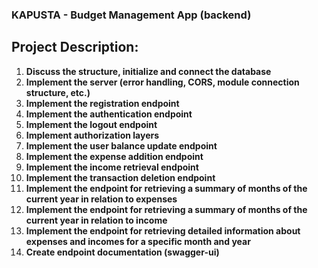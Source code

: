 ### KAPUSTA - Budget Management App (backend)

## Project Description:

1. **Discuss the structure, initialize and connect the database**
2. **Implement the server (error handling, CORS, module connection structure, etc.)**
3. **Implement the registration endpoint**
4. **Implement the authentication endpoint**
5. **Implement the logout endpoint**
6. **Implement authorization layers**
7. **Implement the user balance update endpoint**
8. **Implement the expense addition endpoint**
9. **Implement the income retrieval endpoint**
10. **Implement the transaction deletion endpoint**
11. **Implement the endpoint for retrieving a summary of months of the current year in relation to expenses**
12. **Implement the endpoint for retrieving a summary of months of the current year in relation to income**
13. **Implement the endpoint for retrieving detailed information about expenses and incomes for a specific month and year**
14. **Create endpoint documentation (swagger-ui)**
